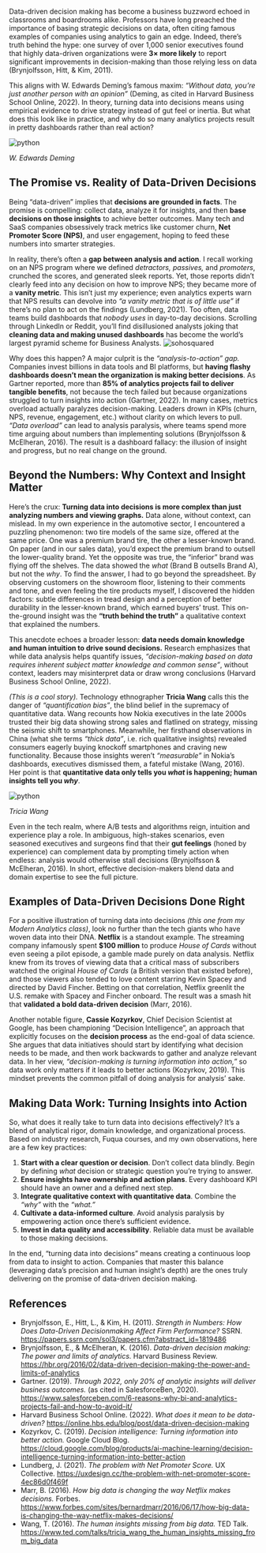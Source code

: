Data-driven decision making has become a business buzzword echoed in classrooms and boardrooms alike. Professors have long preached the importance of basing strategic decisions on data, often citing famous examples of companies using analytics to gain an edge. Indeed, there’s truth behind the hype: one survey of over 1,000 senior executives found that highly data-driven organizations were **3× more likely** to report significant improvements in decision-making than those relying less on data (Brynjolfsson, Hitt, & Kim, 2011).

This aligns with W. Edwards Deming’s famous maxim: *“Without data, you’re just another person with an opinion”* (Deming, as cited in Harvard Business School Online, 2022). In theory, turning data into decisions means using empirical evidence to drive strategy instead of gut feel or inertia. But what does this look like in practice, and why do so many analytics projects result in pretty dashboards rather than real action?

<div class="profile-pics">
	<div class="profile-item">
        <img src="../images/blog/wEdwards.jpeg" alt="python">
        <p class="profile-name"><em>W. Edwards Deming</em></p>
    </div>
</div>

## The Promise vs. Reality of Data-Driven Decisions

Being “data-driven” implies that **decisions are grounded in facts**. The promise is compelling: collect data, analyze it for insights, and then **base decisions on those insights** to achieve better outcomes. Many tech and SaaS companies obsessively track metrics like customer churn, **Net Promoter Score (NPS)**, and user engagement, hoping to feed these numbers into smarter strategies.

In reality, there’s often a **gap between analysis and action**. I recall working on an NPS program where we defined *detractors, passives,* and *promoters*, crunched the scores, and generated sleek reports. Yet, those reports didn’t clearly feed into any decision on how to improve NPS; they became more of a **vanity metric**. This isn’t just my experience; even analytics experts warn that NPS results can devolve into *“a vanity metric that is of little use”* if there’s no plan to act on the findings (Lundberg, 2021). Too often, data teams build dashboards that *nobody uses* in day-to-day decisions. Scrolling through LinkedIn or Reddit, you’ll find disillusioned analysts joking that **cleaning data and making unused dashboards** has become the world’s largest pyramid scheme for Business Analysts.
<img src="https://trustmary.com/wp-content/uploads/2021/11/Trustmary-NPS-2.png" alt="sohosquared" class="modal-img">

Why does this happen? A major culprit is the *“analysis-to-action” gap.* Companies invest billions in data tools and BI platforms, but **having flashy dashboards doesn’t mean the organization is making better decisions**. As Gartner reported, more than **85% of analytics projects fail to deliver tangible benefits**, not because the tech failed but because organizations struggled to turn insights into action (Gartner, 2022). In many cases, metrics overload actually paralyzes decision-making. Leaders drown in KPIs (churn, NPS, revenue, engagement, etc.) without clarity on which levers to pull. *“Data overload”* can lead to analysis paralysis, where teams spend more time arguing about numbers than implementing solutions (Brynjolfsson & McElheran, 2016). The result is a dashboard fallacy: the illusion of insight and progress, but no real change on the ground.



## Beyond the Numbers: Why Context and Insight Matter

Here’s the crux: **Turning data into decisions is more complex than just analyzing numbers and viewing graphs.** Data alone, without context, can mislead. In my own experience in the automotive sector, I encountered a puzzling phenomenon: two tire models of the same size, offered at the same price. One was a premium brand tire, the other a lesser-known brand. On paper (and in our sales data), you’d expect the premium brand to outsell the lower-quality brand. Yet the opposite was true, the “inferior” brand was flying off the shelves. The data showed the *what* (Brand B outsells Brand A), but not the *why*. To find the answer, I had to go beyond the spreadsheet. By observing customers on the showroom floor, listening to their comments and tone, and even feeling the tire products myself, I discovered the hidden factors: subtle differences in tread design and a perception of better durability in the lesser-known brand, which earned buyers’ trust. This on-the-ground insight was the **“truth behind the truth”** a qualitative context that explained the numbers.

This anecdote echoes a broader lesson: **data needs domain knowledge and human intuition to drive sound decisions.** Research emphasizes that while data analysis helps quantify issues, *“decision-making based on data requires inherent subject matter knowledge and common sense”*, without context, leaders may misinterpret data or draw wrong conclusions (Harvard Business School Online, 2022).

*(This is a cool story).*
Technology ethnographer **Tricia Wang** calls this the danger of *“quantification bias”*, the blind belief in the supremacy of quantitative data. Wang recounts how Nokia executives in the late 2000s trusted their big data showing strong sales and flatlined on strategy, missing the seismic shift to smartphones. Meanwhile, her firsthand observations in China (what she terms *“thick data”*, i.e. rich qualitative insights) revealed consumers eagerly buying knockoff smartphones and craving new functionality. Because those insights weren’t *“measurable”* in Nokia’s dashboards, executives dismissed them, a fateful mistake (Wang, 2016). Her point is that **quantitative data only tells you *what* is happening; human insights tell you *why***.
<div class="profile-pics">
	<div class="profile-item">
        <img src="https://images.squarespace-cdn.com/content/v1/58cb5bbd8419c210934104df/1558317979074-KI5LTDF2RHOQC02O8R4D/_65A5872-Edit-2.jpg?format=2500w" alt="python">
        <p class="profile-name"><em>Tricia Wang</em></p>
    </div>
</div>

Even in the tech realm, where A/B tests and algorithms reign, intuition and experience play a role. In ambiguous, high-stakes scenarios, even seasoned executives and surgeons find that their **gut feelings** (honed by experience) can complement data by prompting timely action when endless: analysis would otherwise stall decisions (Brynjolfsson & McElheran, 2016). In short, effective decision-makers blend data and domain expertise to see the full picture.



## Examples of Data-Driven Decisions Done Right

For a positive illustration of turning data into decisions *(this one from my Modern Analytics class)*, look no further than the tech giants who have woven data into their DNA. **Netflix** is a standout example. The streaming company infamously spent **$100 million** to produce *House of Cards* without even seeing a pilot episode, a gamble made purely on data analysis. Netflix knew from its troves of viewing data that a critical mass of subscribers watched the original *House of Cards* (a British version that existed before), and those viewers also tended to love content starring Kevin Spacey and directed by David Fincher. Betting on that correlation, Netflix greenlit the U.S. remake with Spacey and Fincher onboard. The result was a smash hit that **validated a bold data-driven decision** (Marr, 2016).

Another notable figure, **Cassie Kozyrkov**, Chief Decision Scientist at Google, has been championing “Decision Intelligence”, an approach that explicitly focuses on the **decision process** as the end-goal of data science. She argues that data initiatives should start by identifying what decision needs to be made, and then work backwards to gather and analyze relevant data. In her view, *“decision-making is turning information into action,”* so data work only matters if it leads to better actions (Kozyrkov, 2019). This mindset prevents the common pitfall of doing analysis for analysis’ sake.



## Making Data Work: Turning Insights into Action

So, what does it really take to turn data into decisions effectively? It’s a blend of analytical rigor, domain knowledge, and organizational process. Based on industry research, Fuqua courses, and my own observations, here are a few key practices:

1. **Start with a clear question or decision**. Don’t collect data blindly. Begin by defining *what* decision or strategic question you’re trying to answer.  
2. **Ensure insights have ownership and action plans**. Every dashboard KPI should have an owner and a defined next step.  
3. **Integrate qualitative context with quantitative data**. Combine the *“why”* with the *“what.”*  
4. **Cultivate a data-informed culture**. Avoid analysis paralysis by empowering action once there’s sufficient evidence.  
5. **Invest in data quality and accessibility**. Reliable data must be available to those making decisions.  

In the end, “turning data into decisions” means creating a continuous loop from data to insight to action. Companies that master this balance (leveraging data’s precision and human insight’s depth) are the ones truly delivering on the promise of data-driven decision making.



## References

- Brynjolfsson, E., Hitt, L., & Kim, H. (2011). *Strength in Numbers: How Does Data-Driven Decisionmaking Affect Firm Performance?* SSRN. https://papers.ssrn.com/sol3/papers.cfm?abstract_id=1819486  
- Brynjolfsson, E., & McElheran, K. (2016). *Data-driven decision making: The power and limits of analytics.* Harvard Business Review. https://hbr.org/2016/02/data-driven-decision-making-the-power-and-limits-of-analytics  
- Gartner. (2019). *Through 2022, only 20% of analytic insights will deliver business outcomes.* (as cited in SalesforceBen, 2020). https://www.salesforceben.com/6-reasons-why-bi-and-analytics-projects-fail-and-how-to-avoid-it/  
- Harvard Business School Online. (2022). *What does it mean to be data-driven?* https://online.hbs.edu/blog/post/data-driven-decision-making  
- Kozyrkov, C. (2019). *Decision intelligence: Turning information into better action.* Google Cloud Blog. https://cloud.google.com/blog/products/ai-machine-learning/decision-intelligence-turning-information-into-better-action  
- Lundberg, J. (2021). *The problem with Net Promoter Score.* UX Collective. https://uxdesign.cc/the-problem-with-net-promoter-score-4ec86d0f469f  
- Marr, B. (2016). *How big data is changing the way Netflix makes decisions.* Forbes. https://www.forbes.com/sites/bernardmarr/2016/06/17/how-big-data-is-changing-the-way-netflix-makes-decisions/  
- Wang, T. (2016). *The human insights missing from big data.* TED Talk. https://www.ted.com/talks/tricia_wang_the_human_insights_missing_from_big_data  

